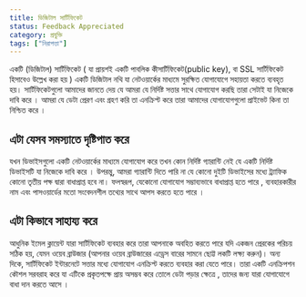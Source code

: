 ```yaml
---
title: ডিজিটাল সার্টিফিকেট
status: Feedback Appreciated
category: প্রযুক্তি
tags: ["নিরাপত্তা"]
---
```


একটি (ডিজিটাল) সার্টিফিকেট ( যা প্রায়শই একটি পাবলিক কীসার্টিফিকেট(public key), বা SSL সার্টিফিকেট হিসাবেও উল্লেখ করা হয় ) একটি ডিজিটাল নথি যা নেটওয়ার্কের মাধ্যমে সুরক্ষিত যোগাযোগে সহায়তা করতে ব্যবহৃত হয়।
সার্টিফিকেটগুলো আমাদের জানতে দেয় যে আমরা যে নির্দিষ্ট সত্তার সাথে যোগাযোগ করছি তারা সেটাই যা নিজেকে দাবি করে ।
আমরা যে ডেটা প্রেরণ এবং গ্রহণ করি তা এনক্রিপ্ট করে তারা আমাদের যোগাযোগগুলো প্রাইভেট কিনা তা নিশ্চিত করে ।

## এটা যেসব সমস্যাতে দৃষ্টিপাত করে

যখন ডিভাইসগুলো একটি নেটওয়ার্কের মাধ্যমে যোগাযোগ করে তখন কোন নির্দিষ্ট গ্যারান্টি নেই যে একটি নির্দিষ্ট ডিভাইসটি যা নিজেকে দাবি করে ।
উপরন্তু, আমরা গ্যারান্টি দিতে পারি না যে কোনো দুইটি ডিভাইসের মধ্যে ট্র্যাফিক কোনো তৃতীয় পক্ষ দ্বারা বাধাপ্রাপ্ত হবে না।
ফলস্বরূপ, যেকোনো যোগাযোগ সম্ভাব্যভাবে বাধাপ্রাপ্ত হতে পারে , ব্যবহারকারীর নাম এবং পাসওয়ার্ডের মতো সংবেদনশীল তথ্যের সাথে আপস করতে হতে পারে  ।

## এটা কিভাবে সাহায্য করে

আধুনিক ইমেল ক্লায়েন্ট যারা সার্টিফিকেট ব্যবহার করে তারা আপনাকে অবহিত করতে পারে যদি একজন প্রেরকের পরিচয় সঠিক হয়, যেমন ওয়েব ব্রাউজার (আপনার ওয়েব ব্রাউজারের এড্রেস বারের সামনে ছোট্ট লকটি লক্ষ্য করুন)।
অন্য দিকে, সার্টিফিকেট  ইন্টারনেটে সত্তার মধ্যে যোগাযোগ এনক্রিপ্ট করতে ব্যবহার করা যেতে পারে।
তারা একটি এনক্রিপশন কৌশল সরবরাহ করে যা এটিকে প্রকৃতপক্ষে প্রায় অসম্ভব করে তোলে ডেটা পড়ার ক্ষেত্রে , তাদের জন্য যারা যোগাযোগে বাধা দান করতে আসে । 
